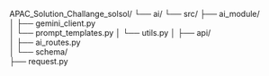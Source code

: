 APAC_Solution_Challange_solsol/
└── ai/
    └── src/
        ├── ai_module/              
        │   ├── gemini_client.py    
        │   └── prompt_templates.py 
        │   └── utils.py
        │
        ├── api/                    
        │   ├── ai_routes.py   
        │
        └── schema/                 
            ├── request.py 
  
